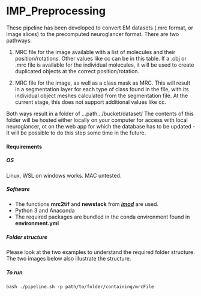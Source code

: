 # IMP_Preprocessing

These pipeline has been developed to convert EM datasets (.mrc format, or image slices) to the precomputed neuroglancer format. There are two pathways:

1) MRC file for the image available with a list of molecules and their position/rotations. Other values like cc can be in this table. If a .obj or .mrc file is available for the individual molecules, it will be used to create duplicated objects at the correct position/rotation. 
  
2) MRC file for the image, as well as a class mask as MRC. This will result in a segmentation layer for each type of class found in the file, with its individual object meshes calculated from the segmentation file. At the current stage, this does not support additional values like cc.

Both ways result in a folder of ...path.../bucket/dataset/
The contents of this folder will be hosted either locally on your computer for access with local neuroglancer, ot on the web app for which the database has to be updated - It will be possible to do this step some time in the future.
  

<h4>Requirements</h4>
<h5>OS</h5>
Linux. WSL on windows works. MAC untested.

<h5>Software</h5>

- The functions **mrc2tif** and **newstack** from ***[imod](https://bio3d.colorado.edu/imod/download.html)*** are used.</li>
- Python 3 and Anaconda</li>
- The required packages are bundled in the conda environment found in **environment.yml**</li>

<h5>Folder structure</h5>
Please look at the two examples to understand the required folder structure. The two images below also illustrate the structure.


<h5>To run</h5>

    bash ./pipeline.sh -p path/to/folder/containing/mrcFile
